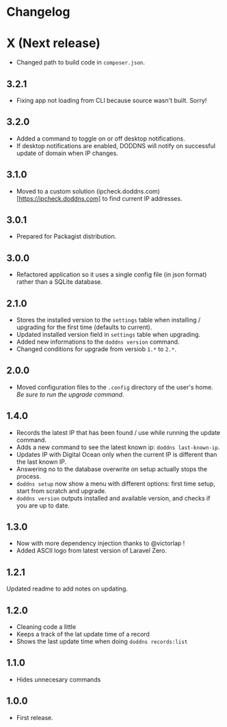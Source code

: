 # Changelog

# X (Next release)

-   Changed path to build code in `composer.json`.

## 3.2.1

-   Fixing app not loading from CLI because source wasn't built. Sorry!

## 3.2.0

-   Added a command to toggle on or off desktop notifications.
-   If desktop notifications are enabled, DODDNS will notify on successful update of domain when IP changes.

## 3.1.0

-   Moved to a custom solution (ipcheck.doddns.com)[https://ipcheck.doddns.com] to find current IP addresses.

## 3.0.1

-   Prepared for Packagist distribution.

## 3.0.0

-   Refactored application so it uses a single config file (in json format) rather than a SQLite database.

## 2.1.0

-   Stores the installed version to the `settings` table when installing / upgrading for the first time (defaults to current).
-   Updated installed version field in `settings` table when upgrading.
-   Added new informations to the `doddns version` command.
-   Changed conditions for upgrade from versiob `1.*` to `2.*`.

## 2.0.0

-   Moved configuration files to the `.config` directory of the user's home. _Be sure to run the upgrade command_.

## 1.4.0

-   Records the latest IP that has been found / use while running the update command.
-   Adds a new command to see the latest known ip: `doddns last-known-ip`.
-   Updates IP with Digital Ocean only when the current IP is different than the last known IP.
-   Answering no to the database overwrite on setup actually stops the process.
-   `doddns setup` now show a menu with different options: first time setup, start from scratch and upgrade.
-   `doddns version` outputs installed and available version, and checks if you are up to date.

## 1.3.0

-   Now with more dependency injection thanks to @victorlap !
-   Added ASCII logo from latest version of Laravel Zero.

## 1.2.1

Updated readme to add notes on updating.

## 1.2.0

-   Cleaning code a little
-   Keeps a track of the lat update time of a record
-   Shows the last update time when doing `doddns records:list`

## 1.1.0

-   Hides unnecesary commands

## 1.0.0

-   First release.
